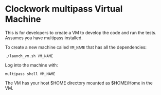 # Clockwork multipass Virtual Machine

This is for developers to create a VM to develop the code and run the
tests. Assumes you have multipass installed.

To create a new machine called `VM_NAME` that has all the dependencies:

```
./launch_vm.sh VM_NAME
```

Log into the machine with:

```
multipass shell VM_NAME
```

The VM has your host $HOME directory mounted as $HOME/Home in the VM.
